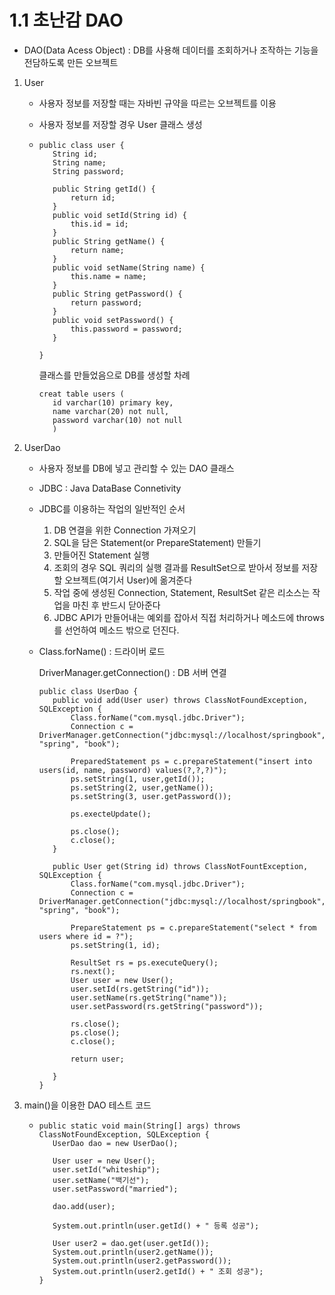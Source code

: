 # 1.1 초난감 DAO

- DAO(Data Acess Object) : DB를 사용해 데이터를 조회하거나 조작하는 기능을 전담하도록 만든 오브젝트

1. User

   - 사용자 정보를 저장할 때는 자바빈 규약을 따르는 오브젝트를 이용 

   - 사용자 정보를 저장할 경우 User 클래스 생성

   - ```
     public class user {
     	String id;
     	String name;
     	String password;
     	
     	public String getId() {
     		return id;
     	}
     	public void setId(String id) {
     		this.id = id;
     	}
     	public String getName() {
     		return name;
     	}
     	public void setName(String name) {
     		this.name = name;
     	}
     	public String getPassword() {
     		return password;
     	}
     	public void setPassword() {
     		this.password = password;
     	}
     	
     }
     ```

     클래스를 만들었음으로 DB를 생성할 차례

     ```
     creat table users (
     	id varchar(10) primary key,
     	name varchar(20) not null,
     	password varchar(10) not null
     	)
     ```

2. UserDao

   - 사용자 정보를 DB에 넣고 관리할 수 있는 DAO 클래스

   - JDBC : Java DataBase Connetivity

   - JDBC를 이용하는 작업의 일반적인 순서

     1. DB 연결을 위한 Connection 가져오기
     2. SQL을 담은 Statement(or PrepareStatement) 만들기
     3. 만들어진 Statement 실행
     4. 조회의 경우  SQL 쿼리의 실행 결과를 ResultSet으로 받아서 정보를 저장할 오브젝트(여기서 User)에 옮겨준다
     5. 작업 중에 생성된 Connection, Statement, ResultSet 같은 리소스는 작업을 마친 후 반드시 닫아준다
     6. JDBC API가 만들어내는 예외를 잡아서 직접 처리하거나 메소드에 throws를 선언하여 메소드 밖으로 던진다.

   - Class.forName() : 드라이버 로드

     DriverManager.getConnection() : DB 서버 연결

     ```
     public class UserDao {
     	public void add(User user) throws ClassNotFoundException, SQLException {
     		Class.forName("com.mysql.jdbc.Driver");
     		Connection c = DriverManager.getConnection("jdbc:mysql://localhost/springbook", "spring", "book");
     		
     		PreparedStatement ps = c.prepareStatement("insert into users(id, name, password) values(?,?,?)");
     		ps.setString(1, user,getId());
     		ps.setString(2, user,getName());
     		ps.setString(3, user.getPassword());
     		
     		ps.execteUpdate();
     		
     		ps.close();
     		c.close();
     	}
     	
     	public User get(String id) throws ClassNotFountException, SQLException {
     		Class.forName("com.mysql.jdbc.Driver");
     		Connection c = DriverManager.getConnection("jdbc:mysql://localhost/springbook", "spring", "book");
     		
     		PrepareStatement ps = c.prepareStatement("select * from users where id = ?");
     		ps.setString(1, id);
     		
     		ResultSet rs = ps.executeQuery();
     		rs.next();
     		User user = new User();
     		user.setId(rs.getString("id"));
     		user.setName(rs.getString("name"));
     		user.setPassword(rs.getString("password"));
     		
     		rs.close();
     		ps.close();
     		c.close();
     		
     		return user;
     		
     	}
     }
     ```

3. main()을 이용한 DAO 테스트 코드

   - ```
     public static void main(String[] args) throws ClassNotFoundException, SQLException {
     	UserDao dao = new UserDao();
     	
     	User user = new User();
     	user.setId("whiteship");
     	user.setName("백기선");
     	user.setPassword("married");
     	
     	dao.add(user);
     	
     	System.out.println(user.getId() + " 등록 성공");
     	
     	User user2 = dao.get(user.getId());
     	System.out.println(user2.getName());
     	System.out.println(user2.getPassword());
     	System.out.println(user2.getId() + " 조회 성공");
     }
     ```

     

   

   


